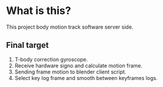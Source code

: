 # What is this?

This project body motion track software server side.

## Final target

1. T-body correction gyroscope.
2. Receive hardware signo and calculate motion frame.
3. Sending frame motion to blender client script.
4. Select key log frame and smooth between keyframes logs.
